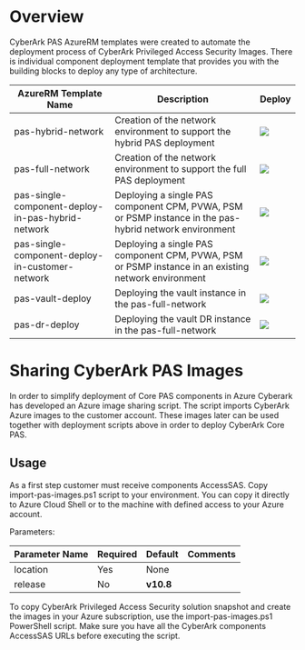 # Overview

CyberArk PAS AzureRM templates were created to automate the deployment process of CyberArk Privileged Access Security Images. There is individual component deployment template that provides you with the building blocks to deploy any type of architecture.

| AzureRM Template Name | Description | Deploy |
|-----------------------|-------------|--------|
| pas-hybrid-network | Creation of the network environment to support the hybrid PAS deployment | <a href="https://portal.azure.com/#create/Microsoft.Template/uri/https%3A%2F%2Fraw.githubusercontent.com%2Fcyberark%2Fpas-on-cloud%2Fmaster%2Fazure%2Fpas-hybrid-network.json" target="_blank"><img src="http://azuredeploy.net/deploybutton.png"/></a> |
| pas-full-network | Creation of the network environment to support the full PAS deployment | <a href="https://portal.azure.com/#create/Microsoft.Template/uri/https%3A%2F%2Fraw.githubusercontent.com%2Fcyberark%2Fpas-on-cloud%2Fmaster%2Fazure%2Fpas-full-network.json" target="_blank"><img src="http://azuredeploy.net/deploybutton.png"/></a> |
| pas-single-component-deploy-in-pas-hybrid-network | Deploying a single PAS component CPM, PVWA, PSM or PSMP instance in the pas-hybrid network environment |  <a href="https://portal.azure.com/#create/Microsoft.Template/uri/https%3A%2F%2Fraw.githubusercontent.com%2Fcyberark%2Fpas-on-cloud%2Fmaster%2Fazure%2Fpas-single-component-deploy-in-pas-hybrid-network.json" target="_blank"><img src="http://azuredeploy.net/deploybutton.png"/></a> |
| pas-single-component-deploy-in-customer-network | Deploying a single PAS component CPM, PVWA, PSM or PSMP instance in an existing network environment |  <a href="https://portal.azure.com/#create/Microsoft.Template/uri/https%3A%2F%2Fraw.githubusercontent.com%2Fcyberark%2Fpas-on-cloud%2Fmaster%2Fazure%2Fpas-single-component-deploy-in-customer-network.json" target="_blank"><img src="http://azuredeploy.net/deploybutton.png"/></a> |
| pas-vault-deploy | Deploying the vault instance in the pas-full-network | <a href="https://portal.azure.com/#create/Microsoft.Template/uri/https%3A%2F%2Fraw.githubusercontent.com%2Fcyberark%2Fpas-on-cloud%2Fmaster%2Fazure%2Fpas-vault-deploy.json" target="_blank"><img src="http://azuredeploy.net/deploybutton.png"/></a> |
| pas-dr-deploy | Deploying the vault DR instance in the pas-full-network | <a href="https://portal.azure.com/#create/Microsoft.Template/uri/https%3A%2F%2Fraw.githubusercontent.com%2Fcyberark%2Fpas-on-cloud%2Fmaster%2Fazure%2Fpas-dr-deploy.json" target="_blank"><img src="http://azuredeploy.net/deploybutton.png"/></a> |

# Sharing CyberArk PAS Images
In order to simplify deployment of Core PAS components in Azure Cyberark has developed an Azure image sharing script.
The script imports CyberArk Azure images to the customer account.
These images later can be used together with deployment scripts above in order to deploy CyberArk Core PAS.


## Usage
As a first step customer must receive components AccessSAS.
Copy import-pas-images.ps1 script to your environment. You can copy it directly to Azure Cloud Shell or to the machine with defined access to your Azure account.

Parameters:

| Parameter Name | Required | Default | Comments |
|----------------|----------------|----------------------|----------|
| location       | Yes  | None | |
| release        | No   | **v10.8** | |

 
To copy CyberArk Privileged Access Security solution snapshot and create the images in your Azure subscription, use the import-pas-images.ps1 PowerShell script. Make sure you have all the CyberArk components AccessSAS URLs before executing the script.
